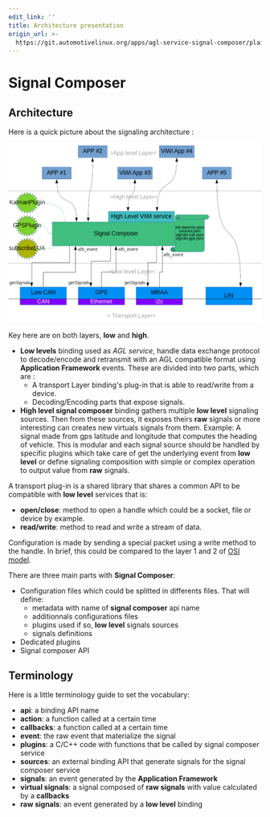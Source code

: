 ```yaml
---
edit_link: ''
title: Architecture presentation
origin_url: >-
  https://git.automotivelinux.org/apps/agl-service-signal-composer/plain/docs/part-1/1-Architecture.md?h=icefish
---
```


<!-- WARNING: This file is generated by fetch_docs.js using /home/boron/Documents/AGL/docs-webtemplate/site/_data/tocs/apis_services/icefish/agl-service-signal-composer-developer-guides-api-services-book.yml -->

# Signal Composer

## Architecture

Here is a quick picture about the signaling architecture :

![GlobalArchitecture]

Key here are on both layers, **low** and **high**.

- **Low levels** binding used as _AGL service_, handle data exchange protocol to
 decode/encode and retransmit with an AGL compatible format using **Application
 Framework** events. These are divided into two parts, which are :
  - A transport Layer binding's plug-in that is able to read/write from a device.
  - Decoding/Encoding parts that expose signals.
- **High level signal composer** binding gathers multiple **low level** signaling
 sources. Then from these sources, it exposes theirs **raw** signals or more interesting
 can creates new virtuals signals from them. Example:
 A signal made from gps latitude and longitude that computes the heading of
 vehicle. This is modular and each signal source should be handled by specific
 plugins which take care of get the underlying event from **low level** or
 define signaling composition with simple or complex operation to output value
 from **raw** signals.

A transport plug-in is a shared library that shares a common API to be
compatible with **low level** services that is:

- **open/close**: method to open a handle which could be a socket, file or
 device by example.
- **read/write**: method to read and write a stream of data.

Configuration is made by sending a special packet using a write method to the
handle. In brief, this could be compared to the layer 1 and 2 of [OSI model].

There are three main parts with **Signal Composer**:

- Configuration files which could be splitted in differents files. That will
 define:
  - metadata with name of **signal composer** api name
  - additionnals configurations files
  - plugins used if so, **low level** signals sources
  - signals definitions
- Dedicated plugins
- Signal composer API

## Terminology

Here is a little terminology guide to set the vocabulary:

- **api**: a binding API name
- **action**: a function called at a certain time
- **callbacks**: a function called at a certain time
- **event**: the raw event that materialize the signal
- **plugins**: a C/C++ code with functions that be called by signal composer
 service
- **sources**: an external binding API that generate signals for the signal
 composer service
- **signals**: an event generated by the **Application Framework**
- **virtual signals**: a signal composed of **raw signals** with value
 calculated by a **callbacks**
- **raw signals**: an event generated by a **low level** binding

[OSI model]: https://en.wikipedia.org/wiki/OSI_model
[GlobalArchitecture]: pictures/Global_Signaling_Architecture.png "Global architecture"
